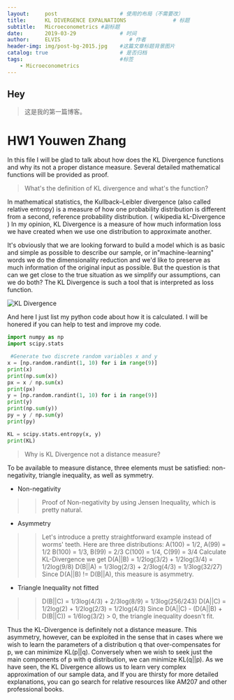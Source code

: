 ```yaml
---
layout:     post                    # 使用的布局（不需要改）
title:      KL DIVERGENCE EXPALNATIONS               # 标题 
subtitle:   Microeconometrics #副标题
date:       2019-03-29              # 时间
author:     ELVIS                      # 作者
header-img: img/post-bg-2015.jpg    #这篇文章标题背景图片
catalog: true                       # 是否归档
tags:                               #标签
    - Microeconometrics
---
```


## Hey
>这是我的第一篇博客。


# HW1     Youwen Zhang    


In this file I will be glad to talk about how does the KL Divergence functions and why its not a proper distance measure. Several detailed mathematical functions will be provided as proof.


> What's the definition of KL divergence and what's the function?

In mathematical statistics, the Kullback–Leibler divergence (also called relative entropy) is a measure of how one probability distribution is different from a second, reference probability distribution. ( wikipedia  kL-Divergence ) In my opinion, KL Divergence is a measure of how much information loss we have created when we use one distribution to approximate another.

It's obviously that we are looking forward to build a model which is as basic and simple as possible to describe our sample, or in"machine-learning" words we do the dimensionality reduction and we'd like to preserve as much information of the original input as possible. But the question is that can we get close to the true situation as we simplify our assumptions, can we do both? The KL Divergence is such a tool that is interpreted as loss function. 

![KL Divergence](https://m.weibo.cn/6014890573/4355241413853836)

And here I just list my python code about how it is calculated. I will be honered if you can help to test and improve my code.
```python
import numpy as np
import scipy.stats

 #Generate two discrete random variables x and y
x = [np.random.randint(1, 10) for i in range(9)]
print(x)
print(np.sum(x))
px = x / np.sum(x)
print(px)
y = [np.random.randint(1, 10) for i in range(9)]
print(y)
print(np.sum(y))
py = y / np.sum(y)
print(py)

KL = scipy.stats.entropy(x, y)
print(KL)
```

> Why is KL Divergence not a distance measure?

To be available to measure distance, three elements must be satisfied: non-negativity, triangle inequality, as well as symmetry. 
- Non-negativity 
> >Proof of Non-negativity by using Jensen Inequality, which is pretty natural.

- Asymmetry
> > Let's introduce a pretty straightforward example instead of worms' teeth.
> > Here are three distributions:
> > A(100) = 1/2, A(99) = 1/2
> > B(100) = 1/3, B(99) = 2/3
> > C(100) = 1/4, C(99) = 3/4
> > Calculate KL-Divergence we get
> > D(A||B) = 1/2log(3/2) + 1/2log(3/4) = 1/2log(9/8)
> > D(B||A) = 1/3log(2/3) + 2/3log(4/3) = 1/3log(32/27)
> > Since D(A||B) != D(B||A), this measure is asymmetry.

- Triangle Inequality not fitted
> > D(B||C) = 1/3log(4/3) + 2/3log(8/9) = 1/3log(256/243)
> > D(A||C) = 1/2log(2) + 1/2log(2/3) = 1/2log(4/3)
> > Since D(A||C) - (D(A||B) + D(B||C)) = 1/6log(3/2) > 0, the triangle inequality doesn't fit.

Thus the KL-Divergence is definitely not a distance measure. This asymmetry, however, can be exploited in the sense that in cases where we wish to learn the parameters of a distribution q that over-compensates for p, we can minimize KL(p||q). Conversely when we wish to seek just the main components of p with q distribution, we can minimize KL(q||p).  As we have seen, the KL Divergence allows us to learn very complex approximation of our sample data, and If you are thirsty for more detailed explanations, you can go search for relative resources like AM207 and other professional books. 



